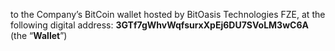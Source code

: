 to the Company’s BitCoin wallet hosted by BitOasis Technologies FZE, at the following digital address: **3GTf7gWhvWqfsurxXpEj6DU7SVoLM3wC6A** (the “**Wallet**”)
